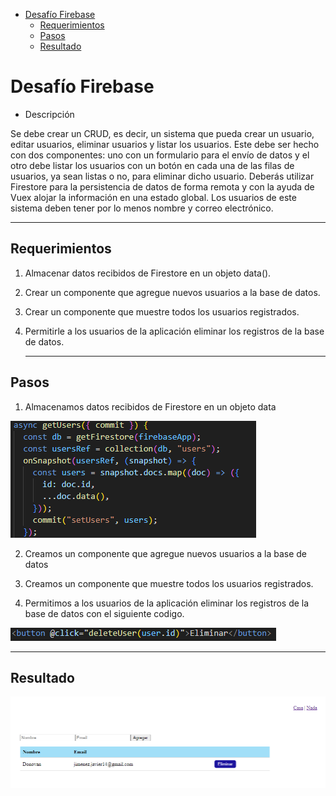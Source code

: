 - [Desafío Firebase](#desafío-firebase)
  - [Requerimientos](#requerimientos)
  - [Pasos](#pasos)
  - [Resultado](#resultado)

# Desafío Firebase

- Descripción

Se debe crear un CRUD, es decir, un sistema que pueda crear un usuario, editar usuarios,
eliminar usuarios y listar los usuarios. Este debe ser hecho con dos componentes: uno con
un formulario para el envío de datos y el otro debe listar los usuarios con un botón en cada
una de las filas de usuarios, ya sean listas o no, para eliminar dicho usuario.
Deberás utilizar Firestore para la persistencia de datos de forma remota y con la ayuda de
Vuex alojar la información en una estado global.
Los usuarios de este sistema deben tener por lo menos nombre y correo electrónico.

  ---

## Requerimientos

1. Almacenar datos recibidos de Firestore en un objeto data().

2. Crear un componente que agregue nuevos usuarios a la base de datos.

3. Crear un componente que muestre todos los usuarios registrados. 
   
4. Permitirle a los usuarios de la aplicación eliminar los registros de la base de datos.




   ---



## Pasos

1. Almacenamos datos recibidos de Firestore en un objeto data

![Imagen](./src/assets/data.png)


2. Creamos un componente que agregue nuevos usuarios a la base de datos


3. Creamos un componente que muestre todos los usuarios registrados.


4. Permitimos a los usuarios de la aplicación eliminar los registros de la base de datos con el siguiente codigo.

![Imagen](./src/assets/delete.png)







---

## Resultado

![Imagen](./src/assets/final-firebase.png)
